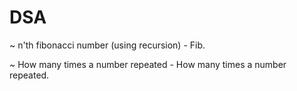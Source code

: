 # DSA
~ n'th fibonacci number (using recursion) - Fib.

~ How many times a number repeated - How many times a number repeated.
